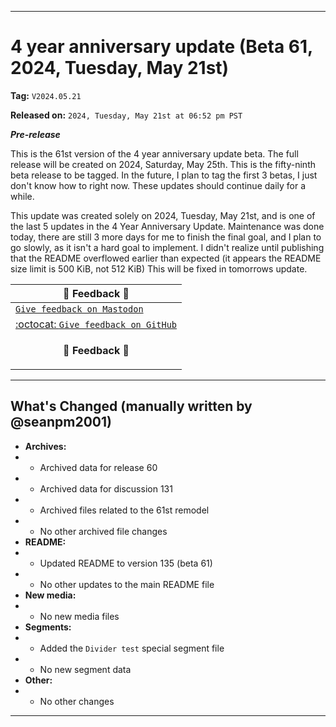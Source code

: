 
***

# 4 year anniversary update (Beta 61, 2024, Tuesday, May 21st)

**Tag:** `V2024.05.21`

**Released on:** `2024, Tuesday, May 21st at 06:52 pm PST`

***Pre-release***

This is the 61st version of the 4 year anniversary update beta. The full release will be created on 2024, Saturday, May 25th. This is the fifty-ninth beta release to be tagged. In the future, I plan to tag the first 3 betas, I just don't know how to right now. These updates should continue daily for a while.

This update was created solely on 2024, Tuesday, May 21st, and is one of the last 5 updates in the 4 Year Anniversary Update. Maintenance was done today, there are still 3 more days for me to finish the final goal, and I plan to go slowly, as it isn't a hard goal to implement. I didn't realize until publishing that the README overflowed earlier than expected (it appears the README size limit is 500 KiB, not 512 KiB) This will be fixed in tomorrows update.

| 📣️ Feedback 💬️ |
|---|
| [`Give feedback on Mastodon`](https://techhub.social/deck/@seanpm2001/112237731368032617) |
| [:octocat: `Give feedback on GitHub`](https://github.com/seanpm2001/seanpm2001/discussions/132/) |
| <p align="center"><b>💬️ Feedback 📣️</b></p> |

---

## What's Changed (manually written by @seanpm2001)

- **Archives:**
- - Archived data for release 60
- - Archived data for discussion 131
- - Archived files related to the 61st remodel <!-- This number should be 1 higher than the release data 2 lines above, and should match the README beta version) !-->
- - No other archived file changes
- **README:**
- - Updated README to version 135 (beta 61)
- - No other updates to the main README file
- **New media:**
- - No new media files
- **Segments:**
- - Added the `Divider test` special segment file
- - No new segment data
- **Other:**
- - No other changes

***

